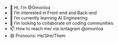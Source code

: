 - 👋 Hi, I’m @Omoriioa
- 👀 I’m interested in Front-end and Back-end
- 🌱 I’m currently learning AI Engineering
- 💞️ I’m looking to collaborate on coding communities
- 📫 How to reach me/ via isntagram @omoriioa
- 😄 Pronouns: He/She/Them
  

<!---
Omoriioa/Omoriioa is a ✨ special ✨ repository because its `Know Me` (this file) appears on your GitHub profile.
You can click the Preview link to take a look at your changes.
--->
